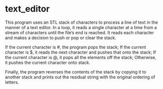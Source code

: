 # text_editor

This program uses an STL stack of characters to process a line of text in the manner of a text editor.
In a loop, it reads a single character at a time from a stream of characters until the file’s end is reached.
It reads each character and makes a decision to push or pop or clear the stack. 

If the current character is #, the program pops the stack; 
If the current character is $, it reads the next character and pushes that onto the stack; 
If the current character is @, it pops all the elements off the stack; 
Otherwise, it pushes the current character onto stack.

Finally, the program reverses the contents of the stack by copying it to another stack and 
prints out the residual string with the original ordering of letters.
